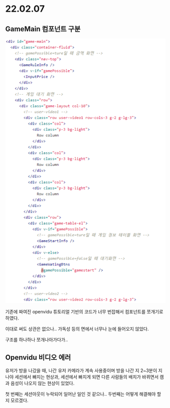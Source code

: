 # 22.02.07

## GameMain 컴포넌트 구분

![image-20220209095852269](README_0207.assets/image-20220209095852269.png)

기존에 짜여진 openvidu 튜토리얼 기반의 코드가 너무 번잡해서 컴포넌트를 쪼개기로 하였다.

이대로 써도 상관은 없으나.. 가독성 등의 면에서 너무나 눈에 들어오지 않았다.

구조를 하나하나 쪼개나아가다가..



## Openvidu 비디오 에러

유저가 방을 나갔을 때, 나간 유저 카메라가 계속 사용중이며 방을 나간 지 2~3분이 지나야 세션에서 빠지는 현상과, 세션에서 빠지게 되면 다른 사람들의 배치가 바뀌면서 캠과 음성이 나오지 않는 현상이 있었다.

첫 번째는 세션아웃이 누락되어 일어난 일인 것 같으나.. 두번째는 어떻게 해결해야 할 지 모르겠다.